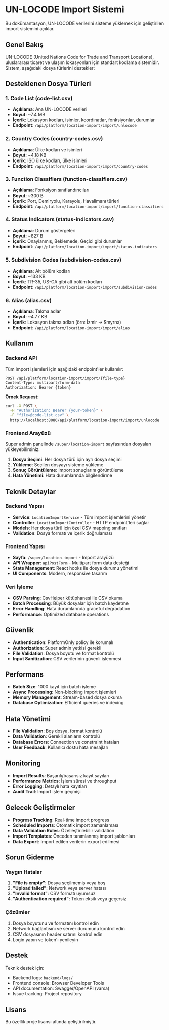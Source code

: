 # UN-LOCODE Import Sistemi

Bu dokümantasyon, UN-LOCODE verilerini sisteme yüklemek için geliştirilen import sistemini açıklar.

## Genel Bakış

UN-LOCODE (United Nations Code for Trade and Transport Locations), uluslararası ticaret ve ulaşım lokasyonları için standart kodlama sistemidir. Sistem, aşağıdaki dosya türlerini destekler:

## Desteklenen Dosya Türleri

### 1. Code List (code-list.csv)
- **Açıklama**: Ana UN-LOCODE verileri
- **Boyut**: ~7.4 MB
- **İçerik**: Lokasyon kodları, isimler, koordinatlar, fonksiyonlar, durumlar
- **Endpoint**: `/api/platform/location-import/import/unlocode`

### 2. Country Codes (country-codes.csv)
- **Açıklama**: Ülke kodları ve isimleri
- **Boyut**: ~4.18 KB
- **İçerik**: ISO ülke kodları, ülke isimleri
- **Endpoint**: `/api/platform/location-import/import/country-codes`

### 3. Function Classifiers (function-classifiers.csv)
- **Açıklama**: Fonksiyon sınıflandırıcıları
- **Boyut**: ~300 B
- **İçerik**: Port, Demiryolu, Karayolu, Havalimanı türleri
- **Endpoint**: `/api/platform/location-import/import/function-classifiers`

### 4. Status Indicators (status-indicators.csv)
- **Açıklama**: Durum göstergeleri
- **Boyut**: ~827 B
- **İçerik**: Onaylanmış, Beklemede, Geçici gibi durumlar
- **Endpoint**: `/api/platform/location-import/import/status-indicators`

### 5. Subdivision Codes (subdivision-codes.csv)
- **Açıklama**: Alt bölüm kodları
- **Boyut**: ~133 KB
- **İçerik**: TR-35, US-CA gibi alt bölüm kodları
- **Endpoint**: `/api/platform/location-import/import/subdivision-codes`

### 6. Alias (alias.csv)
- **Açıklama**: Takma adlar
- **Boyut**: ~4.77 KB
- **İçerik**: Lokasyon takma adları (örn: İzmir → Smyrna)
- **Endpoint**: `/api/platform/location-import/import/alias`

## Kullanım

### Backend API

Tüm import işlemleri için aşağıdaki endpoint'ler kullanılır:

```http
POST /api/platform/location-import/import/{file-type}
Content-Type: multipart/form-data
Authorization: Bearer {token}
```

**Örnek Request:**
```bash
curl -X POST \
  -H "Authorization: Bearer {your-token}" \
  -F "file=@code-list.csv" \
  http://localhost:8080/api/platform/location-import/import/unlocode
```

### Frontend Arayüzü

Super admin panelinde `/super/location-import` sayfasından dosyaları yükleyebilirsiniz:

1. **Dosya Seçimi**: Her dosya türü için ayrı dosya seçimi
2. **Yükleme**: Seçilen dosyayı sisteme yükleme
3. **Sonuç Görüntüleme**: Import sonuçlarını görüntüleme
4. **Hata Yönetimi**: Hata durumlarında bilgilendirme

## Teknik Detaylar

### Backend Yapısı

- **Service**: `LocationImportService` - Tüm import işlemlerini yönetir
- **Controller**: `LocationImportController` - HTTP endpoint'leri sağlar
- **Models**: Her dosya türü için özel CSV mapping sınıfları
- **Validation**: Dosya formatı ve içerik doğrulaması

### Frontend Yapısı

- **Sayfa**: `/super/location-import` - Import arayüzü
- **API Wrapper**: `apiPostForm` - Multipart form data desteği
- **State Management**: React hooks ile dosya durumu yönetimi
- **UI Components**: Modern, responsive tasarım

### Veri İşleme

- **CSV Parsing**: CsvHelper kütüphanesi ile CSV okuma
- **Batch Processing**: Büyük dosyalar için batch kaydetme
- **Error Handling**: Hata durumlarında graceful degradation
- **Performance**: Optimized database operations

## Güvenlik

- **Authentication**: PlatformOnly policy ile korumalı
- **Authorization**: Super admin yetkisi gerekli
- **File Validation**: Dosya boyutu ve format kontrolü
- **Input Sanitization**: CSV verilerinin güvenli işlenmesi

## Performans

- **Batch Size**: 1000 kayıt için batch işleme
- **Async Processing**: Non-blocking import işlemleri
- **Memory Management**: Stream-based dosya okuma
- **Database Optimization**: Efficient queries ve indexing

## Hata Yönetimi

- **File Validation**: Boş dosya, format kontrolü
- **Data Validation**: Gerekli alanların kontrolü
- **Database Errors**: Connection ve constraint hataları
- **User Feedback**: Kullanıcı dostu hata mesajları

## Monitoring

- **Import Results**: Başarılı/başarısız kayıt sayıları
- **Performance Metrics**: İşlem süresi ve throughput
- **Error Logging**: Detaylı hata kayıtları
- **Audit Trail**: Import işlem geçmişi

## Gelecek Geliştirmeler

- **Progress Tracking**: Real-time import progress
- **Scheduled Imports**: Otomatik import zamanlaması
- **Data Validation Rules**: Özelleştirilebilir validation
- **Import Templates**: Önceden tanımlanmış import şablonları
- **Data Export**: Import edilen verilerin export edilmesi

## Sorun Giderme

### Yaygın Hatalar

1. **"File is empty"**: Dosya seçilmemiş veya boş
2. **"Upload failed"**: Network veya server hatası
3. **"Invalid format"**: CSV formatı uyumsuz
4. **"Authentication required"**: Token eksik veya geçersiz

### Çözümler

1. Dosya boyutunu ve formatını kontrol edin
2. Network bağlantısını ve server durumunu kontrol edin
3. CSV dosyasının header satırını kontrol edin
4. Login yapın ve token'ı yenileyin

## Destek

Teknik destek için:
- Backend logs: `backend/logs/`
- Frontend console: Browser Developer Tools
- API documentation: Swagger/OpenAPI (varsa)
- Issue tracking: Project repository

## Lisans

Bu özellik proje lisansı altında geliştirilmiştir.
